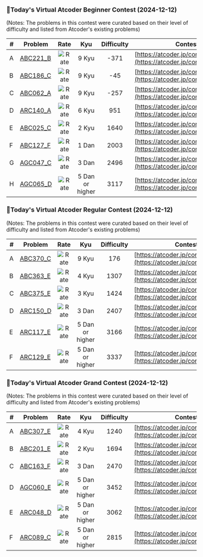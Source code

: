 ### 🌟Today's Virtual Atcoder Beginner Contest (2024-12-12)
(Notes: The problems in this contest were curated based on their level of difficulty and listed from Atcoder's existing problems)

| # | Problem |Rate| Kyu | Difficulty | Contest |
|---| ----- | :--------: | :----------: | :----------: | ---------- |
|A|[ABC221_B](https://atcoder.jp/contests/abc221/tasks/abc221_b)|![Rate](https://img.shields.io/badge/9%20Kyu---371-lightgrey)|9 Kyu|-371|[https://atcoder.jp/contests/abc221](https://atcoder.jp/contests/abc221)|
|B|[ABC186_C](https://atcoder.jp/contests/abc186/tasks/abc186_c)|![Rate](https://img.shields.io/badge/9%20Kyu---45-lightgrey)|9 Kyu|-45|[https://atcoder.jp/contests/abc186](https://atcoder.jp/contests/abc186)|
|C|[ABC062_A](https://atcoder.jp/contests/abc062/tasks/abc062_a)|![Rate](https://img.shields.io/badge/9%20Kyu---257-lightgrey)|9 Kyu|-257|[https://atcoder.jp/contests/abc062](https://atcoder.jp/contests/abc062)|
|D|[ARC140_A](https://atcoder.jp/contests/arc140/tasks/arc140_a)|![Rate](https://img.shields.io/badge/6%20Kyu-951-brightgreen)|6 Kyu|951|[https://atcoder.jp/contests/arc140](https://atcoder.jp/contests/arc140)|
|E|[ABC025_C](https://atcoder.jp/contests/abc025/tasks/abc025_c)|![Rate](https://img.shields.io/badge/2%20Kyu-1640-blue)|2 Kyu|1640|[https://atcoder.jp/contests/abc025](https://atcoder.jp/contests/abc025)|
|F|[ABC127_F](https://atcoder.jp/contests/abc127/tasks/abc127_f)|![Rate](https://img.shields.io/badge/1%20Dan-2003-yellow)|1 Dan|2003|[https://atcoder.jp/contests/abc127](https://atcoder.jp/contests/abc127)|
|G|[AGC047_C](https://atcoder.jp/contests/agc047/tasks/agc047_c)|![Rate](https://img.shields.io/badge/3%20Dan-2496-orange)|3 Dan|2496|[https://atcoder.jp/contests/agc047](https://atcoder.jp/contests/agc047)|
|H|[AGC065_D](https://atcoder.jp/contests/agc065/tasks/agc065_d)|![Rate](https://img.shields.io/badge/5%20Dan%20or%20higher-3117-red)|5 Dan or higher|3117|[https://atcoder.jp/contests/agc065](https://atcoder.jp/contests/agc065)|

### 🌟Today's Virtual Atcoder Regular Contest (2024-12-12)
(Notes: The problems in this contest were curated based on their level of difficulty and listed from Atcoder's existing problems)

| # | Problem |Rate| Kyu | Difficulty | Contest |
|---| ----- | :--------: | :----------: | :----------: | ---------- |
|A|[ABC370_C](https://atcoder.jp/contests/abc370/tasks/abc370_c)|![Rate](https://img.shields.io/badge/9%20Kyu-176-lightgrey)|9 Kyu|176|[https://atcoder.jp/contests/abc370](https://atcoder.jp/contests/abc370)|
|B|[ABC363_E](https://atcoder.jp/contests/abc363/tasks/abc363_e)|![Rate](https://img.shields.io/badge/4%20Kyu-1307-green)|4 Kyu|1307|[https://atcoder.jp/contests/abc363](https://atcoder.jp/contests/abc363)|
|C|[ABC375_E](https://atcoder.jp/contests/abc375/tasks/abc375_e)|![Rate](https://img.shields.io/badge/3%20Kyu-1424-green)|3 Kyu|1424|[https://atcoder.jp/contests/abc375](https://atcoder.jp/contests/abc375)|
|D|[ARC150_D](https://atcoder.jp/contests/arc150/tasks/arc150_d)|![Rate](https://img.shields.io/badge/3%20Dan-2407-orange)|3 Dan|2407|[https://atcoder.jp/contests/arc150](https://atcoder.jp/contests/arc150)|
|E|[ARC117_E](https://atcoder.jp/contests/arc117/tasks/arc117_e)|![Rate](https://img.shields.io/badge/5%20Dan%20or%20higher-3166-red)|5 Dan or higher|3166|[https://atcoder.jp/contests/arc117](https://atcoder.jp/contests/arc117)|
|F|[ARC129_E](https://atcoder.jp/contests/arc129/tasks/arc129_e)|![Rate](https://img.shields.io/badge/5%20Dan%20or%20higher-3337-red)|5 Dan or higher|3337|[https://atcoder.jp/contests/arc129](https://atcoder.jp/contests/arc129)|

### 🌟Today's Virtual Atcoder Grand Contest (2024-12-12)
(Notes: The problems in this contest were curated based on their level of difficulty and listed from Atcoder's existing problems)

| # | Problem |Rate| Kyu | Difficulty | Contest |
|---| ----- | :--------: | :----------: | :----------: | ---------- |
|A|[ABC307_E](https://atcoder.jp/contests/abc307/tasks/abc307_e)|![Rate](https://img.shields.io/badge/4%20Kyu-1240-green)|4 Kyu|1240|[https://atcoder.jp/contests/abc307](https://atcoder.jp/contests/abc307)|
|B|[ABC201_E](https://atcoder.jp/contests/abc201/tasks/abc201_e)|![Rate](https://img.shields.io/badge/2%20Kyu-1694-blue)|2 Kyu|1694|[https://atcoder.jp/contests/abc201](https://atcoder.jp/contests/abc201)|
|C|[ABC163_F](https://atcoder.jp/contests/abc163/tasks/abc163_f)|![Rate](https://img.shields.io/badge/3%20Dan-2470-orange)|3 Dan|2470|[https://atcoder.jp/contests/abc163](https://atcoder.jp/contests/abc163)|
|D|[AGC060_E](https://atcoder.jp/contests/agc060/tasks/agc060_e)|![Rate](https://img.shields.io/badge/5%20Dan%20or%20higher-3452-red)|5 Dan or higher|3452|[https://atcoder.jp/contests/agc060](https://atcoder.jp/contests/agc060)|
|E|[ARC048_D](https://atcoder.jp/contests/arc048/tasks/arc048_d)|![Rate](https://img.shields.io/badge/5%20Dan%20or%20higher-3062-red)|5 Dan or higher|3062|[https://atcoder.jp/contests/arc048](https://atcoder.jp/contests/arc048)|
|F|[ARC089_C](https://atcoder.jp/contests/arc089/tasks/arc089_c)|![Rate](https://img.shields.io/badge/5%20Dan%20or%20higher-2815-red)|5 Dan or higher|2815|[https://atcoder.jp/contests/arc089](https://atcoder.jp/contests/arc089)|

